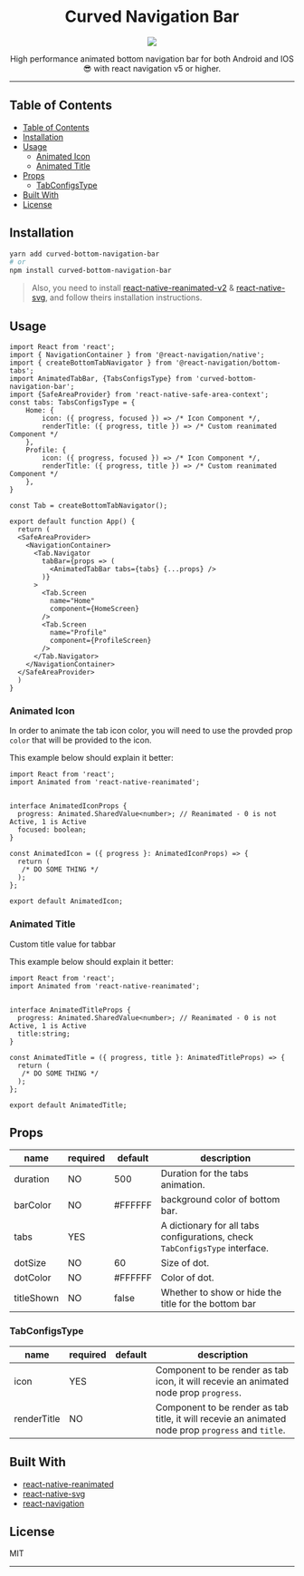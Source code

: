<div align="center">
<h1>Curved Navigation Bar</h1>

<img src="./preview.gif">

High performance animated bottom navigation bar for both Android and IOS 😎 with react navigation v5 or higher.

</div>

---

## Table of Contents

- [Table of Contents](#table-of-contents)
- [Installation](#installation)
- [Usage](#usage)
  - [Animated Icon](#animated-icon)
  - [Animated Title](#animated-title)
- [Props](#props)
  - [TabConfigsType](#tabconfigstype)
- [Built With](#built-with)
- [License](#license)

## Installation

```sh
yarn add curved-bottom-navigation-bar
# or
npm install curved-bottom-navigation-bar
```

> Also, you need to install [react-native-reanimated-v2](https://docs.swmansion.com/react-native-reanimated/docs/installation) & [react-native-svg](https://github.com/react-native-community/react-native-svg), and follow theirs installation instructions.

## Usage

```tsx
import React from 'react';
import { NavigationContainer } from '@react-navigation/native';
import { createBottomTabNavigator } from '@react-navigation/bottom-tabs';
import AnimatedTabBar, {TabsConfigsType} from 'curved-bottom-navigation-bar';
import {SafeAreaProvider} from 'react-native-safe-area-context';
const tabs: TabsConfigsType = {
    Home: {
        icon: ({ progress, focused }) => /* Icon Component */,
        renderTitle: ({ progress, title }) => /* Custom reanimated Component */
    },
    Profile: {
        icon: ({ progress, focused }) => /* Icon Component */,
        renderTitle: ({ progress, title }) => /* Custom reanimated Component */
    },
}

const Tab = createBottomTabNavigator();

export default function App() {
  return (
  <SafeAreaProvider>
    <NavigationContainer>
      <Tab.Navigator
        tabBar={props => (
          <AnimatedTabBar tabs={tabs} {...props} />
        )}
      >
        <Tab.Screen
          name="Home"
          component={HomeScreen}
        />
        <Tab.Screen
          name="Profile"
          component={ProfileScreen}
        />
      </Tab.Navigator>
    </NavigationContainer>
  </SafeAreaProvider>
  )
}
```

### Animated Icon

In order to animate the tab icon color, you will need to use the provded prop `color` that will be provided to the icon.

This example below should explain it better:

```tsx
import React from 'react';
import Animated from 'react-native-reanimated';


interface AnimatedIconProps {
  progress: Animated.SharedValue<number>; // Reanimated - 0 is not Active, 1 is Active
  focused: boolean;
}

const AnimatedIcon = ({ progress }: AnimatedIconProps) => {
  return (
   /* DO SOME THING */
  );
};

export default AnimatedIcon;
```

### Animated Title

Custom title value for tabbar

This example below should explain it better:

```tsx
import React from 'react';
import Animated from 'react-native-reanimated';


interface AnimatedTitleProps {
  progress: Animated.SharedValue<number>; // Reanimated - 0 is not Active, 1 is Active
  title:string;
}

const AnimatedTitle = ({ progress, title }: AnimatedTitleProps) => {
  return (
   /* DO SOME THING */
  );
};

export default AnimatedTitle;
```

## Props

| name           | required | default                          | description                                                                 |
| -------------- | -------- | -------------------------------- | --------------------------------------------------------------------------- |
| duration       | NO       | 500                              | Duration for the tabs animation.                                            |
| barColor         | NO       | #FFFFFF           | background color of bottom bar.              |
| tabs           | YES      |                                  | A dictionary for all tabs configurations, check `TabConfigsType` interface. |
| dotSize          | NO       | 60     | Size of dot.                        |
| dotColor | NO       | #FFFFFF | Color of dot.                                        |
| titleShown | NO       | false | Whether to show or hide the title for the bottom bar                                       |

### TabConfigsType

| name            | required | default | description                                                                        |
| --------------- | -------- | ------- | ---------------------------------------------------------------------------------- |
| icon            | YES      |         |  Component to be render as tab icon, it will recevie an animated node prop `progress`.
| renderTitle            | NO      |         |  Component to be render as tab title, it will recevie an animated node prop `progress` and `title`.

## Built With

- [react-native-reanimated](https://docs.swmansion.com/react-native-reanimated/)
- [react-native-svg](https://github.com/react-native-community/react-native-svg)
- [react-navigation](https://github.com/react-navigation/react-navigation)

## License

MIT

---
</p>
